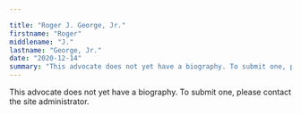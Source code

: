 ```yaml
---

title: "Roger J. George, Jr."
firstname: "Roger"
middlename: "J."
lastname: "George, Jr."
date: "2020-12-14"
summary: "This advocate does not yet have a biography. To submit one, please contact the site administrator."
---
```

This advocate does not yet have a biography. To submit one, please contact the site administrator.

